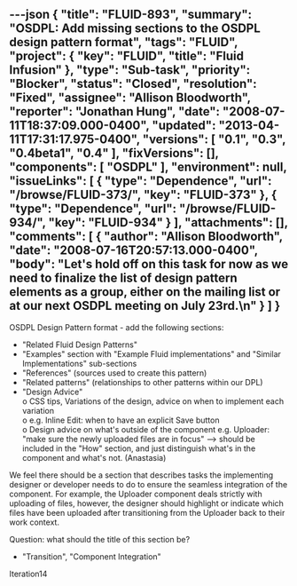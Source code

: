 ---json
{
  "title": "FLUID-893",
  "summary": "OSDPL: Add missing sections to the OSDPL design pattern format",
  "tags": "FLUID",
  "project": {
    "key": "FLUID",
    "title": "Fluid Infusion"
  },
  "type": "Sub-task",
  "priority": "Blocker",
  "status": "Closed",
  "resolution": "Fixed",
  "assignee": "Allison Bloodworth",
  "reporter": "Jonathan Hung",
  "date": "2008-07-11T18:37:09.000-0400",
  "updated": "2013-04-11T17:31:17.975-0400",
  "versions": [
    "0.1",
    "0.3",
    "0.4beta1",
    "0.4"
  ],
  "fixVersions": [],
  "components": [
    "OSDPL"
  ],
  "environment": null,
  "issueLinks": [
    {
      "type": "Dependence",
      "url": "/browse/FLUID-373/",
      "key": "FLUID-373"
    },
    {
      "type": "Dependence",
      "url": "/browse/FLUID-934/",
      "key": "FLUID-934"
    }
  ],
  "attachments": [],
  "comments": [
    {
      "author": "Allison Bloodworth",
      "date": "2008-07-16T20:57:13.000-0400",
      "body": "Let's hold off on this task for now as we need to finalize the list of design pattern elements as a group, either on the mailing list or at our next OSDPL meeting on July 23rd.\n"
    }
  ]
}
---
OSDPL Design Pattern format - add the following sections:

* "Related Fluid Design Patterns"
* "Examples" section with "Example Fluid implementations" and "Similar Implementations" sub-sections
* "References" (sources used to create this pattern)
* "Related patterns" (relationships to other patterns within our DPL)
* "Design Advice"\
  &#x20;         o CSS tips, Variations of the design, advice on when to implement each variation\
  &#x20;         o e.g. Inline Edit: when to have an explicit Save button\
  &#x20;         o Design advice on what's outside of the component e.g. Uploader: "make sure the newly uploaded files are in focus" --> should be included in the "How" section, and just distinguish what's in the component and what's not. (Anastasia)

We feel there should be a section that describes tasks the implementing designer or developer needs to do to ensure the seamless integration of the component. For example, the Uploader component deals strictly with uploading of files, however, the designer should highlight or indicate which files have been uploaded after transitioning from the Uploader back to their work context.

Question: what should the title of this section be?

* "Transition", "Component Integration"

Iteration14

        